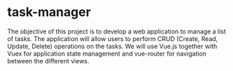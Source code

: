 # task-manager
The objective of this project is to develop a web application to manage a list of tasks. The application will allow users to perform CRUD (Create, Read, Update, Delete) operations on the tasks. We will use Vue.js together with Vuex for application state management and vue-router for navigation between the different views.
